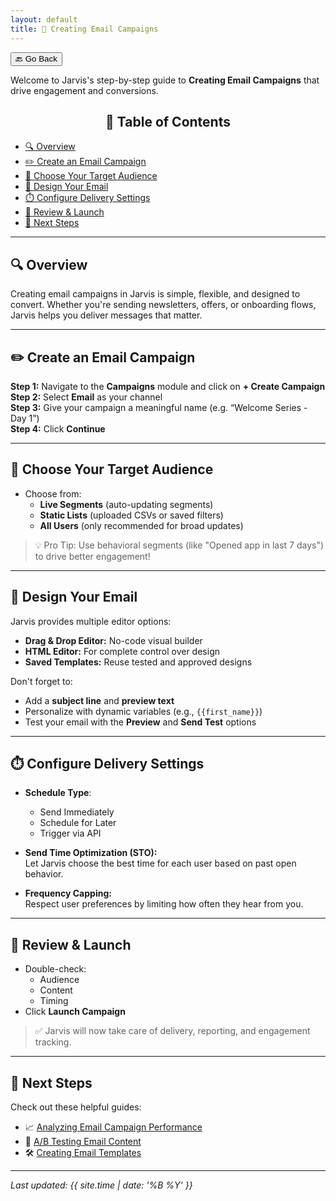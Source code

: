 ```yaml
---
layout: default
title: 📧 Creating Email Campaigns
---
```


<button onclick="window.history.back()">🔙 Go Back</button>

Welcome to Jarvis's step-by-step guide to **Creating Email Campaigns** that drive engagement and conversions.

<aside class="toc">
  <h2 style="text-align: center;">📑 Table of Contents</h2>
  <ul>
    <li><a href="#-overview">🔍 Overview</a></li>
    <li><a href="#-create-an-email-campaign">✏️ Create an Email Campaign</a></li>
    <li><a href="#-choose-your-target-audience">🎯 Choose Your Target Audience</a></li>
    <li><a href="#-design-your-email">🎨 Design Your Email</a></li>
    <li><a href="#-configure-delivery-settings">⏱️ Configure Delivery Settings</a></li>
    <li><a href="#-review--launch">🚀 Review & Launch</a></li>
    <li><a href="#-next-steps">🧭 Next Steps</a></li>
  </ul>
</aside>

---

## 🔍 Overview

Creating email campaigns in Jarvis is simple, flexible, and designed to convert. Whether you're sending newsletters, offers, or onboarding flows, Jarvis helps you deliver messages that matter.

---

## ✏️ Create an Email Campaign

**Step 1:** Navigate to the **Campaigns** module and click on **+ Create Campaign**  
**Step 2:** Select **Email** as your channel  
**Step 3:** Give your campaign a meaningful name (e.g. “Welcome Series - Day 1”)  
**Step 4:** Click **Continue**

---

## 🎯 Choose Your Target Audience

- Choose from:
  - **Live Segments** (auto-updating segments)
  - **Static Lists** (uploaded CSVs or saved filters)
  - **All Users** (only recommended for broad updates)

> 💡 Pro Tip: Use behavioral segments (like "Opened app in last 7 days") to drive better engagement!

---

## 🎨 Design Your Email

Jarvis provides multiple editor options:

- **Drag & Drop Editor:** No-code visual builder  
- **HTML Editor:** For complete control over design  
- **Saved Templates:** Reuse tested and approved designs

Don't forget to:

- Add a **subject line** and **preview text**  
- Personalize with dynamic variables (e.g., `{{first_name}}`)  
- Test your email with the **Preview** and **Send Test** options

---

## ⏱️ Configure Delivery Settings

- **Schedule Type**:  
  - Send Immediately  
  - Schedule for Later  
  - Trigger via API

- **Send Time Optimization (STO):**  
  Let Jarvis choose the best time for each user based on past open behavior.

- **Frequency Capping:**  
  Respect user preferences by limiting how often they hear from you.

---

## 🚀 Review & Launch

- Double-check:
  - Audience
  - Content
  - Timing
- Click **Launch Campaign**

> ✅ Jarvis will now take care of delivery, reporting, and engagement tracking.

---

## 🧭 Next Steps

Check out these helpful guides:

- 📈 [Analyzing Email Campaign Performance](analyzing-email-campaigns.html)  
- 🧪 [A/B Testing Email Content](email-ab-testing.html)  
- 🛠️ [Creating Email Templates](creating-email-templates.html)

---

_Last updated: {{ site.time | date: '%B %Y' }}_